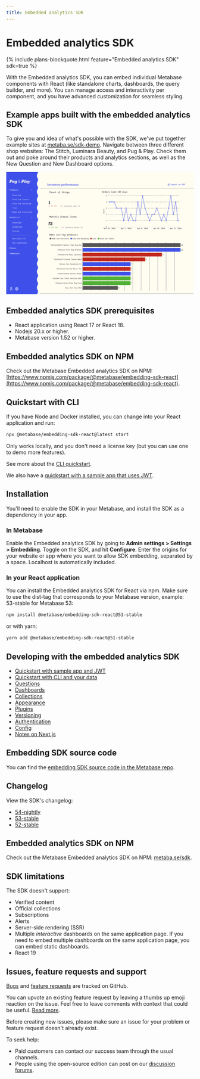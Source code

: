 ```yaml
---
title: Embedded analytics SDK
---
```


# Embedded analytics SDK

{% include plans-blockquote.html feature="Embedded analytics SDK" sdk=true %}

With the Embedded analytics SDK, you can embed individual Metabase components with React (like standalone charts, dashboards, the query builder, and more). You can manage access and interactivity per component, and you have advanced customization for seamless styling.

## Example apps built with the embedded analytics SDK

To give you and idea of what's possible with the SDK, we've put together example sites at [metaba.se/sdk-demo](https://metaba.se/sdk-demo). Navigate between three different shop websites: The Stitch, Luminara Beauty, and Pug & Play. Check them out and poke around their products and analytics sections, as well as the New Question and New Dashboard options.

![Pug and play example app built with embedding SDK](../images/pug-and-play.png)

## Embedded analytics SDK prerequisites

- React application using React 17 or React 18.
- Nodejs 20.x or higher.
- Metabase version 1.52 or higher.

## Embedded analytics SDK on NPM

Check out the Metabase Embedded analytics SDK on NPM: [https://www.npmjs.com/package/@metabase/embedding-sdk-react](https://www.npmjs.com/package/@metabase/embedding-sdk-react).

## Quickstart with CLI

If you have Node and Docker installed, you can change into your React application and run:

```sh
npx @metabase/embedding-sdk-react@latest start
```

Only works locally, and you don't need a license key (but you can use one to demo more features).

See more about the [CLI quickstart](./quickstart-cli.md).

We also have a [quickstart with a sample app that uses JWT](./quickstart.md).

## Installation

You'll need to enable the SDK in your Metabase, and install the SDK as a dependency in your app.

### In Metabase

Enable the Embedded analytics SDK by going to **Admin settings > Settings > Embedding**. Toggle on the SDK, and hit **Configure**. Enter the origins for your website or app where you want to allow SDK embedding, separated by a space. Localhost is automatically included.

### In your React application

You can install the Embedded analytics SDK for React via npm. Make sure to use the dist-tag that corresponds to your Metabase version, example: 53-stable for Metabase 53:

```bash
npm install @metabase/embedding-sdk-react@51-stable
```

or with yarn:

```bash
yarn add @metabase/embedding-sdk-react@51-stable
```

## Developing with the embedded analytics SDK

- [Quickstart with sample app and JWT](./quickstart.md)
- [Quickstart with CLI and your data](./quickstart-cli.md)
- [Questions](./questions.md)
- [Dashboards](./dashboards.md)
- [Collections](./collections.md)
- [Appearance](./appearance.md)
- [Plugins](./plugins.md)
- [Versioning](./version.md)
- [Authentication](./authentication.md)
- [Config](./config.md)
- [Notes on Next.js](./next-js.md)

## Embedding SDK source code

You can find the [embedding SDK source code in the Metabase repo](https://github.com/metabase/metabase/tree/master/enterprise/frontend/src/embedding-sdk).

## Changelog

View the SDK's changelog:

* [54-nightly](https://github.com/metabase/metabase/blob/master/enterprise/frontend/src/embedding-sdk/CHANGELOG.md)
* [53-stable](https://github.com/metabase/metabase/blob/release-x.53.x/enterprise/frontend/src/embedding-sdk/CHANGELOG.md)
* [52-stable](https://github.com/metabase/metabase/blob/release-x.52.x/enterprise/frontend/src/embedding-sdk/CHANGELOG.md)

## Embedded analytics SDK on NPM

Check out the Metabase Embedded analytics SDK on NPM: [metaba.se/sdk](https://metaba.se/sdk).

## SDK limitations

The SDK doesn't support:

- Verified content
- Official collections
- Subscriptions
- Alerts
- Server-side rendering (SSR)
- Multiple _interactive_ dashboards on the same application page. If you need to embed multiple dashboards on the same application page, you can embed static dashboards.
- React 19

## Issues, feature requests and support

[Bugs](https://github.com/metabase/metabase/issues/?q=is%3Aissue%20state%3Aopen%20label%3AType%3ABug%20label%3AEmbedding%2FSDK) and [feature requests](https://github.com/metabase/metabase/issues/?q=is%3Aissue%20state%3Aopen%20label%3AEmbedding%2FSDK%20label%3A%22Type%3ANew%20Feature%22) are tracked on GitHub. 

You can upvote an existing feature request by leaving a thumbs up emoji reaction on the issue. Feel free to leave comments with context that could be useful. [Read more](https://www.metabase.com/docs/latest/troubleshooting-guide/requesting-new-features).

Before creating new issues, please make sure an issue for your problem or feature request doesn't already exist.
 
To seek help:

- Paid customers can contact our success team through the usual channels.
- People using the open-source edition can post on our [discussion forums](https://discourse.metabase.com/).
